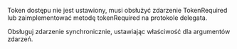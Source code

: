 Token dostępu nie jest ustawiony, musi obsłużyć zdarzenie TokenRequired lub zaimplementować metodę tokenRequired na protokole delegata.

Obsługuj zdarzenie synchronicznie, ustawiając właściwość dla argumentów zdarzeń.

